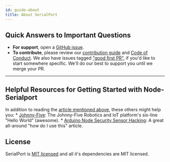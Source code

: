 ```yaml
---
id: guide-about
title: About SerialPort
---
```

## Quick Answers to Important Questions

* **For support**, open a [GitHub issue](https://github.com/node-serialport/node-serialport/issues/new).
* **To contribute**, please review our [contribution guide](https://github.com/node-serialport/node-serialport/blob/master/CONTRIBUTING.md) and [Code of Conduct](code-of-conduct.md). We also have issues tagged ["good first PR"](https://github.com/node-serialport/node-serialport/issues?q=is%3Aissue+is%3Aopen+label%3A%22good+first+issue%22), if you'd like to start somewhere specific. We'll do our best to support you until we merge your PR.

* * *

## Helpful Resources for Getting Started with Node-Serialport

In addition to reading the [article mentioned above](http://www.voodootikigod.com/nodebots-the-rise-of-js-robotics), these others might help you: * [Johnny-Five](http://johnny-five.io/#hello-world): The Johnny-Five Robotics and IoT platform's six-line "Hello World" (awesome). * [Arduino Node Security Sensor Hacking](http://nexxylove.tumblr.com/post/20159263403/arduino-node-security-sensor-hacking): A great all-around "how do I use this" article.

## License

SerialPort is [MIT licensed](https://github.com/node-serialport/node-serialport/blob/master/LICENSE) and all it's dependencies are MIT licensed.